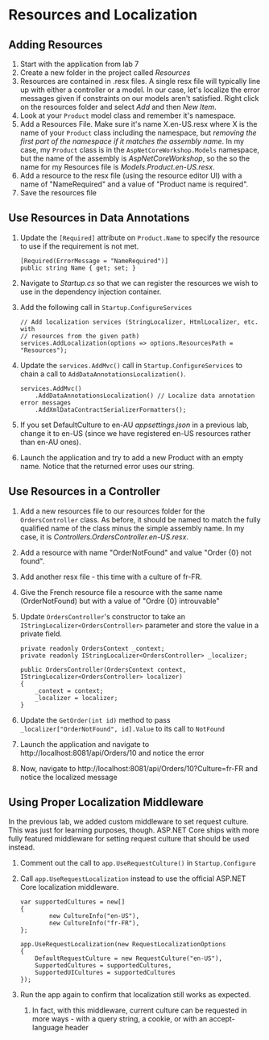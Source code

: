 # Resources and Localization

## Adding Resources

1. Start with the application from lab 7
1. Create a new folder in the project called *Resources*
1. Resources are contained in .resx files. A single resx file will typically 
line up with either a controller or a model. In our case, let's localize the 
error messages given if constraints on our models aren't satisfied. Right 
click on the resources folder and select *Add* and then *New Item*.
1. Look at your `Product` model class and remember it's namespace.
1. Add a Resources File. Make sure it's name X.en-US.resx where X is the 
name of your `Product` class including the namespace, but *removing the first
part of the namespace if it matches the assembly name*. In my case, my 
`Product` class is in the `AspNetCoreWorkshop.Models` namespace, but the name 
of the assembly is *AspNetCoreWorkshop*, so the so the name for my Resources 
file is *Models.Product.en-US.resx*.
1. Add a resource to the resx file (using the resource editor UI) with a name 
of "NameRequired" and a value of "Product name is required".
1. Save the resources file

## Use Resources in Data Annotations

1. Update the `[Required]` attribute on `Product.Name` to specify the 
resource to use if the requirement is not met.

    ```CSharp
    [Required(ErrorMessage = "NameRequired")]
    public string Name { get; set; }
    ```
1. Navigate to *Startup.cs* so that we can register the resources we wish to 
use in the dependency injection container.
1. Add the following call in `Startup.ConfigureServices`

    ```CSharp
    // Add localization services (StringLocalizer, HtmlLocalizer, etc. with 
    // resources from the given path)
    services.AddLocalization(options => options.ResourcesPath = "Resources");
    ```
1. Update the `services.AddMvc()` call in `Startup.ConfigureServices` to 
chain a call to `AddDataAnnotationsLocalization()`.

    ```CSharp
    services.AddMvc()
        .AddDataAnnotationsLocalization() // Localize data annotation error messages
        .AddXmlDataContractSerializerFormatters();    
    ```
1. If you set DefaultCulture to en-AU *appsettings.json* in a previous lab, 
change it to en-US (since we have registered en-US resources rather than 
en-AU ones).
1. Launch the application and try to add a new Product with an empty name. 
Notice that the returned error uses our string.

## Use Resources in a Controller

1. Add a new resources file to our resources folder for the `OrdersController` 
class. As before, it should be named to match the fully qualified name of 
the class minus the simple assembly name. In my case, it is 
*Controllers.OrdersController.en-US.resx*.
1. Add a resource with name "OrderNotFound" and value "Order {0} not found".
1. Add another resx file - this time with a culture of fr-FR.
1. Give the French resource file a resource with the same name 
(OrderNotFound) but with a value of "Ordre {0} introuvable"
1. Update `OrdersController`'s constructor to take an 
`IStringLocalizer<OrdersController>` parameter and store the value in a 
private field.

    ```CSharp
    private readonly OrdersContext _context;
    private readonly IStringLocalizer<OrdersController> _localizer;

    public OrdersController(OrdersContext context, IStringLocalizer<OrdersController> localizer)
    {
        _context = context;
        _localizer = localizer;
    }
    ```
1. Update the `GetOrder(int id)` method to pass 
`_localizer["OrderNotFound", id].Value` to its call to `NotFound`
1. Launch the application and navigate to 
http://localhost:8081/api/Orders/10 and notice the error
1. Now, navigate to 
http://localhost:8081/api/Orders/10?Culture=fr-FR and 
notice the localized message

## Using Proper Localization Middleware

In the previous lab, we added custom middleware to set request culture. This 
was just for learning purposes, though. ASP.NET Core ships with more fully 
featured middleware for setting request culture that should be used instead.

1. Comment out the call to `app.UseRequestCulture()` in `Startup.Configure`
1. Call `app.UseRequestLocalization` instead to use the official ASP.NET Core
localization middleware.

    ```CSharp
    var supportedCultures = new[]
    {
            new CultureInfo("en-US"),
            new CultureInfo("fr-FR"),
    };

    app.UseRequestLocalization(new RequestLocalizationOptions
    {
        DefaultRequestCulture = new RequestCulture("en-US"),
        SupportedCultures = supportedCultures,
        SupportedUICultures = supportedCultures
    });    
    ```
1. Run the app again to confirm that localization still works as expected.
    1. In fact, with this middleware, current culture can be requested in more 
    ways - with a query string, a cookie, or with an accept-language header